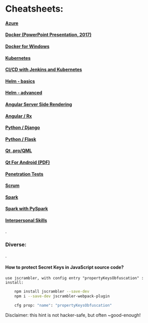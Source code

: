 <link rel="stylesheet" href="_github-markdown.css">

# Cheatsheets:

#### [Azure](azure/azure.md)
#### [Docker (PowerPoint Presentation, 2017)](./../docker/docker.pptx)
#### [Docker for Windows](./../docker/docker4windows.md)
#### [Kubernetes](./../docker/k8s.md)
#### [CI/CD with Jenkins and Kubernetes](ci_cd_jenkins_kubernetes.md)
#### [Helm - basics](helm/helm.md)
#### [Helm - advanced](helm/helm4k8s.md)
#### [Angular Server Side Rendering](ngssr/ng.ssr.md)
#### [Angular / Rx](../../../../artiFlow/blob/master/README.md#rx-cheatsheet)
#### [Python / Django](../../../../spycy/blob/master/cheatsheet/django.md)
#### [Python / Flask](../../../../spycy/blob/master/cheatsheet/flask.md)
#### [Qt .pro/QML](../../../../qBoss/blob/master/qt_cheatsheet.md)
#### [Qt For Android (PDF)](../../../../qBoss/blob/master/qt4android_hints/qt4android_hints_for_beginners.pdf)
#### [Penetration Tests](pentest.md)
#### [Scrum](scrum/scrum.md)
#### [Spark](spark/spark.md)
#### [Spark with PySpark](spark/spark_pyspark.md)
#### [Interpersonal Skills](interpersonalskills.md)
.

### Diverse:

.

#### How to protect Secret Keys in JavaScript source code?
    use jscrambler, with config entry "propertyKeysObfuscation" :
    install:
```sh
    npm install jscrambler --save-dev 
    npm i --save-dev jscrambler-webpack-plugin 

    cfg prop: "name": "propertyKeysObfuscation"
```
Disclaimer: this hint is not hacker-safe, but often ~good-enough!
